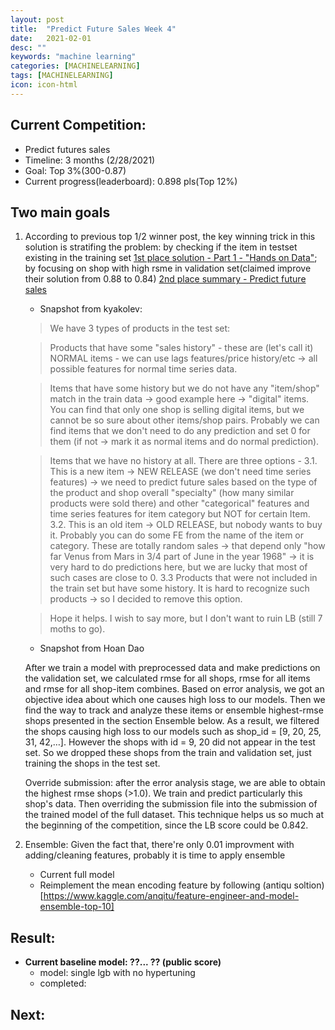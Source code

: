 ```yaml
---
layout: post
title:  "Predict Future Sales Week 4"
date:   2021-02-01
desc: ""
keywords: "machine learning"
categories: [MACHINELEARNING]
tags: [MACHINELEARNING]
icon: icon-html
---
```


## Current Competition:
* Predict futures sales
* Timeline: 3 months (2/28/2021)
* Goal: Top 3%(300-0.87)
* Current progress(leaderboard): 0.898 pls(Top 12%)

## Two main goals
1. According to previous top 1/2 winner post, the key winning trick in this solution is stratifing the problem: by checking if the item in testset existing in the training set [1st place solution - Part 1 - "Hands on Data"](https://www.kaggle.com/kyakovlev/1st-place-solution-part-1-hands-on-data/); by focusing on shop with high rsme in validation set(claimed improve their solution from 0.88 to 0.84) [2nd place summary - Predict future sales](https://www.kaggle.com/c/competitive-data-science-predict-future-sales/discussion/190784)
   * Snapshot from kyakolev:
   
   > We have 3 types of products in the test set:

   > Products that have some "sales history" - these are (let's call it) NORMAL items - we can use lags features/price history/etc -> all possible features for normal time series data.

   > Items that have some history but we do not have any "item/shop" match in the train data -> good example here -> "digital" items. You can find that only one shop is selling digital items, but we cannot be so sure about other items/shop pairs. Probably we can find items that we don't need to do any prediction and set 0 for them (if not -> mark it as normal items and do normal prediction).

   > Items that we have no history at all. There are three options -
   > 3.1. This is a new item -> NEW RELEASE (we don't need time series features) -> we need to predict future sales based on the type of the product and shop overall "specialty" (how many similar products were sold there) and other "categorical" features and time series features for item category but NOT for certain Item.
   > 3.2. This is an old item -> OLD RELEASE, but nobody wants to buy it. Probably you can do some FE from the name of the item or category. These are totally random sales -> that depend only "how far Venus from Mars in 3/4 part of June in the year 1968" -> it is very hard to do predictions here, but we are lucky that most of such cases are close to 0.
   > 3.3 Products that were not included in the train set but have some history. It is hard to recognize such products -> so I decided to remove this option.

   > Hope it helps. I wish to say more, but I don't want to ruin LB (still 7 moths to go).
   
   * Snapshot from Hoan Dao
  
   After we train a model with preprocessed data and make predictions on the validation set, we calculated rmse for all shops, rmse for all items and rmse for all shop-item combines. Based on error analysis, we got an objective idea about which one causes high loss to our models. Then we find the way to track and analyze these items or ensemble highest-rmse shops presented in the section Ensemble below.
   As a result, we filtered the shops causing high loss to our models such as shop_id = [9, 20, 25, 31, 42,…]. However the shops with id = 9, 20 did not appear in the test set. So we dropped these shops from the train and validation set, just training the shops in the test set.

   Override submission: after the error analysis stage, we are able to obtain the highest rmse shops (>1.0). We train and predict particularly this shop's data. Then overriding the submission file into the submission of the trained model of the full dataset. This technique helps us so much at the beginning of the competition, since the LB score could be 0.842.
   
2. Ensemble: Given the fact that, there're only 0.01 improvment with adding/cleaning features, probably it is time to apply ensemble
    * Current full model
    * Reimplement the mean encoding feature by following (antiqu soltion)[https://www.kaggle.com/anqitu/feature-engineer-and-model-ensemble-top-10]


## Result:
* __Current baseline model: ??... ?? (public score)__
    * model: single lgb with no hypertuning 
    * completed: 
    
## Next: 

